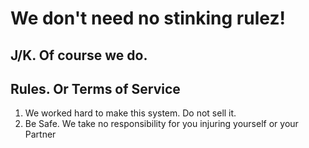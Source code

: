 # We don't need no stinking rulez!

## J/K. Of course we do.

## Rules. Or Terms of Service
1) We worked hard to make this system. Do not sell it.
1) Be Safe. We take no responsibility for you injuring yourself or your Partner
